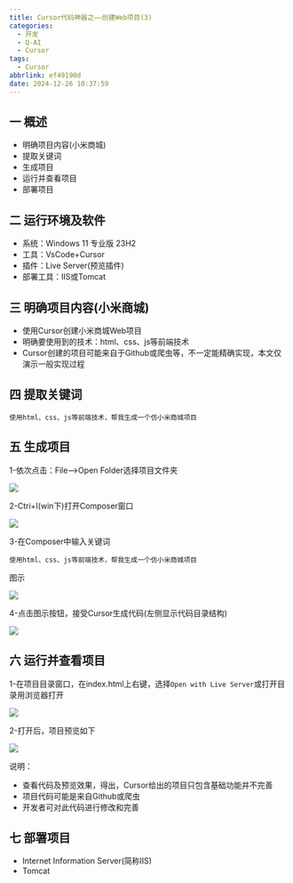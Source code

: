 ```yaml
---
title: Cursor代码神器之——创建Web项目(3)
categories:
  - 开发
  - Q-AI
  - Cursor
tags:
  - Cursor
abbrlink: ef49190d
date: 2024-12-26 10:37:59
---
```

## 一 概述

* 明确项目内容(小米商城)
* 提取关键词
* 生成项目
* 运行并查看项目
* 部署项目

<!--more-->

## 二 运行环境及软件

* 系统：Windows 11 专业版 23H2
* 工具：VsCode+Cursor
* 插件：Live Server(预览插件)
* 部署工具：IIS或Tomcat

## 三 明确项目内容(小米商城)

* 使用Cursor创建小米商城Web项目
* 明确要使用到的技术：html、css、js等前端技术
* Cursor创建的项目可能来自于Github或爬虫等，不一定能精确实现，本文仅演示一般实现过程

## 四 提取关键词

```
使用html、css、js等前端技术，帮我生成一个仿小米商城项目
```

## 五 生成项目

1-依次点击：File—>Open Folder选择项目文件夹

![][1]

2-Ctri+I(win下)打开Composer窗口

![][2]

3-在Composer中输入关键词

```
使用html、css、js等前端技术，帮我生成一个仿小米商城项目
```

图示

![][3]

4-点击图示按钮，接受Cursor生成代码(左侧显示代码目录结构)

![][4]

## 六 运行并查看项目

1-在项目目录窗口，在index.html上右键，选择`Open with Live Server`或打开目录用浏览器打开

![][5]

2-打开后，项目预览如下

![][6]

说明：

* 查看代码及预览效果，得出，Cursor给出的项目只包含基础功能并不完善
* 项目代码可能是来自Github或爬虫
* 开发者可对此代码进行修改和完善

## 七  部署项目

* Internet Information Server(简称IIS)
* Tomcat




[1]:https://cdn.jsdelivr.net/gh/PGzxc/CDN/blog-ai/cursor-3-web-folder-1.png
[2]:https://cdn.jsdelivr.net/gh/PGzxc/CDN/blog-ai/cursor-3-web-composer-2.png
[3]:https://cdn.jsdelivr.net/gh/PGzxc/CDN/blog-ai/cursor-3-web-make-3.png
[4]:https://cdn.jsdelivr.net/gh/PGzxc/CDN/blog-ai/cursor-3-web-accept-4.png
[5]:https://cdn.jsdelivr.net/gh/PGzxc/CDN/blog-ai/cursor-3-web-liveserver-5.png
[6]:https://cdn.jsdelivr.net/gh/PGzxc/CDN/blog-ai/cursor-3-web-view-6.png